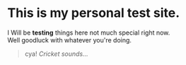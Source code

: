 # This is my personal test site.
  
I Will be **testing** things here not much special right now.  
Well goodluck with whatever you're doing.  
> cya!
*Cricket sounds...*
